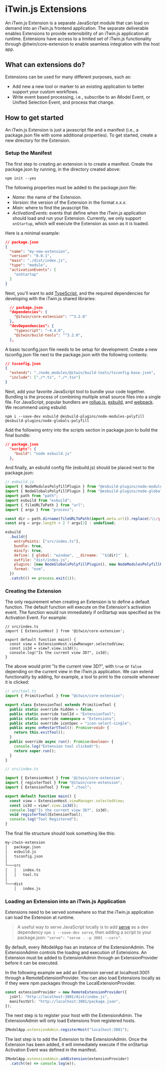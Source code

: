 # iTwin.js Extensions

An iTwin.js Extension is a separate JavaScript module that can load on demand into an iTwin.js frontend application.
The separate deliverable enables Extensions to provide extensibility of an iTwin.js application at runtime.
Extensions have access to a limited set of iTwin.js functionality through @itwin/core-extension to enable seamless integration with the host app.

## What can extensions do?

Extensions can be used for many different purposes, such as:
- Add new a new tool or marker to an existing application to better support your custom workflows.
- Write event based processing, i.e., subscribe to an iModel Event, or Unified Selection Event, and process that change.

## How to get started

An iTwin.js Extension is just a javascript file and a manifest (i.e., a package.json file with some additional properties).
To get started, create a new directory for the Extension.

### Setup the Manifest
The first step to creating an extension is to create a manifest.
Create the package.json by running, in the directory created above:
```
npm init --yes
```
The following properties must be added to the package.json file:
- _Name_: the name of the Extension.
- _Version_: the version of the Extension in the format _x.x.x_.
- _Main_: where to find the javascript file.
- _ActivationEvents_: events that define when the iTwin.js application should load and run your Extension. Currently, we only support `onStartup`, which will execute the Extension as soon as it is loaded.

Here is a minimal example:
```json
// package.json
{
  "name": "my-new-extension",
  "version": "0.0.1",
  "main": "./dist/index.js",
  "type": "module",
  "activationEvents": [
    "onStartup"
  ]
}
```

Next, you'll want to add [TypeScript](https://www.typescriptlang.org/), and the required dependencies for developing with the iTwin.js shared libraries:
```json
  // package.json
  "dependencies": {
    "@itwin/core-extension": "^3.2.0"
  },
  "devDependencies": {
    "typescript": "~4.4.0",
    "@itwin/build-tools": "^3.2.0",
  },
```
A basic tsconfig.json file needs to be setup for development. Create a new tsconfig.json file next to the package.json with the following contents:
```json
// tsconfig.json
{
  "extends": "./node_modules/@itwin/build-tools/tsconfig-base.json",
  "include": ["./*.ts", "./*.tsx"]
}
```

Next, add your favorite JavaScript tool to bundle your code together. Bundling is the process of combining multiple small source files into a single file. For JavaScript, popular bundlers are [rollup.js](https://rollupjs.org/guide/en/), [esbuild](https://esbuild.github.io/), and [webpack](https://webpack.js.org/). We recommend using esbuild:
```
npm i --save-dev esbuild @esbuild-plugins/node-modules-polyfill @esbuild-plugins/node-globals-polyfill
```
Add the following entry into the scripts section in package.json to build the final bundle:
```json
// package.json
  "scripts": {
    "build": "node esbuild.js"
  },
```
And finally, an esbuild config file (esbuild.js) should be placed next to the package.json:
```js
// esbuild.js
import { NodeModulesPolyfillPlugin } from "@esbuild-plugins/node-modules-polyfill";
import { NodeGlobalsPolyfillPlugin } from "@esbuild-plugins/node-globals-polyfill";
import path from "path";
import esbuild from "esbuild";
import { fileURLToPath } from "url";
import { argv } from "process";

const dir = path.dirname(fileURLToPath(import.meta.url)).replace(/\\/g, "/");
const arg = argv.length > 2 ? argv[2] : undefined;

esbuild
  .build({
    entryPoints: ["src/index.ts"],
    bundle: true,
    minify: true,
    define: { global: "window", __dirname: `"${dir}"` },
    outfile: "dist/index.js",
    plugins: [new NodeGlobalsPolyfillPlugin(), new NodeModulesPolyfillPlugin()],
    format: "esm",
  })
  .catch(() => process.exit(1));
```

### Creating the Extension

The only requirement when creating an Extension is to define a default function.
The default function will execute on the Extension's activation event.
The function would run immediately if onStartup was specified as the Activation Event.
For example:
```tsx
// src/index.ts
import { ExtensionHost } from '@itwin/core-extension';

export default function main() {
  const view = ExtensionHost.viewManager.selectedView;
  const is3d = view?.view.is3d();
  console.log("Is the current view 3D?", is3d);
}
```
The above would print "Is the current view 3D?", with `true` or `false` depending on the current view in the iTwin.js application. We can extend functionality by adding, for example, a tool to print to the console whenever it is clicked:

```ts
// src/tool.ts
import { PrimitiveTool } from "@itwin/core-extension";

export class ExtensionTool extends PrimitiveTool {
  public static override hidden = false;
  public static override toolId = "ExtensionTool";
  public static override namespace = "Extensions";
  public static override iconSpec = "icon-select-single";
  public async onRestartTool(): Promise<void> {
    return this.exitTool();
  }
  public override async run(): Promise<boolean> {
    console.log("Extension tool clicked!");
    return super.run();
  }
}
```
```ts
// src/index.ts

import { ExtensionHost } from '@itwin/core-extension';
import { registerTool } from "@itwin/core-extension";
import { ExtensionTool } from "./tool";

export default function main() {
  const view = ExtensionHost.viewManager.selectedView;
  const is3d = view?.view.is3d();
  console.log("Is the current view 3D?", is3d);
  void registerTool(ExtensionTool);
  console.log("Tool Registered");
}
```

The final file structure should look something like this:
```txt
my-itwin-extension
│   package.json
│   esbuild.js
│   tsconfig.json
│
└───src
│   │   index.ts
│   │   tool.ts
│
└───dist
    │   index.js
```

### Loading an Extension into an iTwin.js Application

Extensions need to be served somewhere so that the iTwin.js application can load the Extension at runtime.
> A useful way to serve JavaScript locally is to add [serve](https://www.npmjs.com/package/serve) as a dev dependency `npm i --save-dev serve`, then adding a script to your package.json: `"serve": "serve . -p 3001 --cors"`.

By default, every IModelApp has an instance of the ExtensionAdmin.
The ExtensionAdmin controls the loading and execution of Extensions.
An Extension must be added to ExtensionAdmin through an ExtensionProvider before it can be executed.

In the following example we add an Extension served at localhost:3001 through a RemoteExtensionProvider.
You can also load Extensions locally as if they were npm packages through the LocalExtensionProvider.

```ts
const extensionProvider = new RemoteExtensionProvider({
  jsUrl: "http://localhost:3001/dist/index.js",
  manifestUrl: "http://localhost:3001/package.json",
});
```

The next step is to register your host with the ExtensionAdmin. The ExtensionAdmin will only load Extensions from registered hosts.
```ts
IModelApp.extensionAdmin.registerHost("localhost:3001");
```

The last step is to add the Extension to the ExtensionAdmin. Once the Extension has been added, it will immediately execute if the onStartup Activation Event was defined in the manifest.
```ts
IModelApp.extensionAdmin.addExtension(extensionProvider)
  .catch((e) => console.log(e));
```
